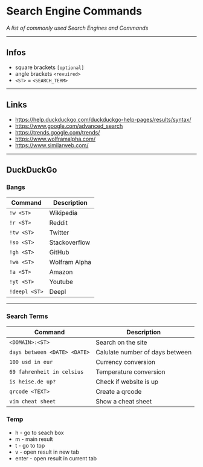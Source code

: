 Search Engine Commands
============

_A list of commonly used Search Engines and Commands_

---

## Infos
- square brackets `[optional]`
- angle brackets `<revuired>`
- `<ST>` = `<SEARCH_TERM>`


---

## Links

- https://help.duckduckgo.com/duckduckgo-help-pages/results/syntax/
- https://www.google.com/advanced_search
- https://trends.google.com/trends/
- https://www.wolframalpha.com/
- https://www.similarweb.com/



---


## DuckDuckGo


### Bangs

| Command | Description |
| ------- | ----------- |
| `!w <ST>` | Wikipedia |
| `!r <ST>` | Reddit |
| `!tw <ST>` | Twitter |
| `!so <ST>` | Stackoverflow |
| `!gh <ST>` | GitHub |
| `!wa <ST>` | Wolfram Alpha |
| `!a <ST>` | Amazon |
| `!yt <ST>` | Youtube |
| `!deepl <ST>` | Deepl |

---

### Search Terms

| Command | Description |
| ------- | ----------- |
| `<DOMAIN>:<ST>` | Search on the site |
| `days between <DATE> <DATE>` | Calulate number of days between |
| `100 usd in eur` | Currency conversion |
| `69 fahrenheit in celsius` | Temperature conversion |
| `is heise.de up?` | Check if website is up |
| `qrcode <TEXT>` | Create a qrcode |
| `vim cheat sheet` | Show a cheat sheet |




### Temp
- h - go to seach box
- m - main result
- t - go to top
- v - open result in new tab
- enter - open result in current tab
